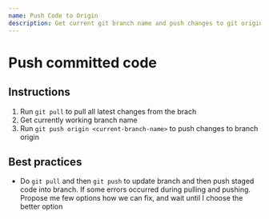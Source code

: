 ```yaml
---
name: Push Code to Origin
description: Get current git branch name and push changes to git origin branch. Do git pull before making a push, be sure everything is up to date
---
```


# Push committed code

## Instructions
1. Run `git pull` to pull all latest changes from the brach
2. Get currently working branch name
3. Run `git push origin <current-branch-name>` to push changes to branch origin


## Best practices
- Do `git pull` and then `git push` to update branch and then push staged code into branch. If some errors occurred during pulling and pushing. Propose me few options how we can fix, and wait until I choose the better option 